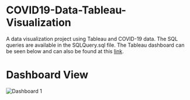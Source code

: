 # COVID19-Data-Tableau-Visualization
A data visualization project using Tableau and COVID-19 data. The SQL queries are available in the SQLQuery.sql file. The Tableau dashboard can be seen below and can also be found at this <a href="https://public.tableau.com/views/COVIDDashboard_16891018687810/Dashboard1?:language=en-US&publish=yes&:display_count=n&:origin=viz_share_link">link</a>.
# Dashboard View 
![Dashboard 1](https://github.com/nafis10670/COVID19-Data-Tableu-Visualization/assets/45102589/eedbed15-b703-47e9-960f-a1bff0db8936)
